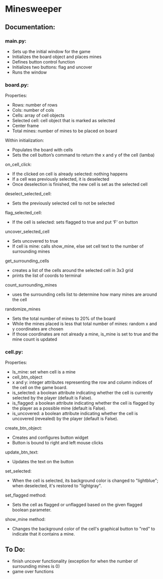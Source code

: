 # Minesweeper

## Documentation:

### main.py:
- Sets up the initial window for the game
- Initializes the board object and places mines
- Defines button control function
- Initializes two buttons: flag and uncover
- Runs the window

### board.py:
Properties:
- Rows: number of rows
- Cols: number of cols
- Cells: array of cell objects
- Selected cell: cell object that is marked as selected
- Center frame
- Total mines: number of mines to be placed on board


Within initialization:
- Populates the board with cells
- Sets the cell button’s command to return the x and y of the cell (lamba)

on_cell_click:
- If the clicked on cell is already selected: nothing happens
- If a cell was previously selected, it is deselected
- Once deselection is finished, the new cell is set as the selected cell

deselect_selected_cell:
- Sets the previously selected cell to not be selected

flag_selected_cell:
- If the cell is selected: sets flagged to true and put ‘F’ on button

uncover_selected_cell
- Sets uncovered to true
- If cell is mine: calls show_mine, else set cell text to the number of surrounding mines

get_surrounding_cells
- creates a list of the cells around the selected cell in 3x3 grid
- prints the list of coords to terminal

count_surrounding_mines
- uses the surrounding cells list to determine how many mines are around the cell

randomize_mines
- Sets the total number of mines to 20% of the board
- While the mines placed is less that total number of mines: random x and y coordinates are chosen
- If those coordinates are not already a mine, is_mine is set to true and the mine count is updated

### cell.py:
Properties:
- Is_mine: set when cell is a mine
- cell_btn_object
- x and y: integer attributes representing the row and column indices of the cell on the game board.
- is_selected: a boolean attribute indicating whether the cell is currently selected by the player (default is False).
- is_flagged: a boolean attribute indicating whether the cell is flagged by the player as a possible mine (default is False).
- is_uncovered: a boolean attribute indicating whether the cell is uncovered (revealed) by the player (default is False).

create_btn_object:
- Creates and configures button widget
- Button is bound to right and left mouse clicks

update_btn_text:
- Updates the text on the button

set_selected:
- When the cell is selected, its background color is changed to "lightblue"; when deselected, it's restored to "lightgray".

set_flagged method:
- Sets the cell as flagged or unflagged based on the given flagged boolean parameter.

show_mine method:
- Changes the background color of the cell's graphical button to "red" to indicate that it contains a mine.





## To Do:
- finish uncover functionality (exception for when the number of surrounding mines is 0)
- game over functions

